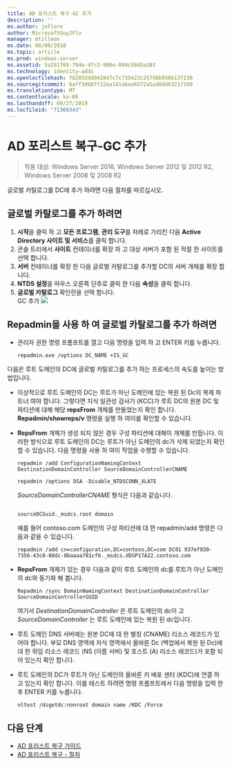 ```yaml
---
title: AD 포리스트 복구-GC 추가
description: ''
ms.author: joflore
author: MicrosoftGuyJFlo
manager: mtillman
ms.date: 08/09/2018
ms.topic: article
ms.prod: windows-server
ms.assetid: 5a291f65-794e-4fc3-996e-094c5845a383
ms.technology: identity-adds
ms.openlocfilehash: f82033dd042847c7c735423c25756b936b137230
ms.sourcegitcommit: 6aff3d88ff22ea141a6ea6572a5ad8dd6321f199
ms.translationtype: MT
ms.contentlocale: ko-KR
ms.lasthandoff: 09/27/2019
ms.locfileid: "71369343"
---
```

# <a name="ad-forest-recovery---adding-the-gc"></a>AD 포리스트 복구-GC 추가

>적용 대상: Windows Server 2016, Windows Server 2012 및 2012 R2, Windows Server 2008 및 2008 R2

글로벌 카탈로그를 DC에 추가 하려면 다음 절차를 따르십시오.  
  
## <a name="to-add-the-global-catalog"></a>글로벌 카탈로그를 추가 하려면  
  
1. **시작**을 클릭 하 고 **모든 프로그램**, **관리 도구**를 차례로 가리킨 다음 **Active Directory 사이트 및 서비스**를 클릭 합니다.  
2. 콘솔 트리에서 **사이트** 컨테이너를 확장 하 고 대상 서버가 포함 된 적절 한 사이트를 선택 합니다.  
3. **서버** 컨테이너를 확장 한 다음 글로벌 카탈로그를 추가할 DC의 서버 개체를 확장 합니다.  
4. **NTDS 설정**을 마우스 오른쪽 단추로 클릭 한 다음 **속성**을 클릭 합니다.  
5. **글로벌 카탈로그** 확인란을 선택 합니다.  
GC 추가 ![](media/AD-Forest-Recovery-Add-GC/addgc1.png)

## <a name="to-add-the-global-catalog-using-repadmin"></a>Repadmin을 사용 하 여 글로벌 카탈로그를 추가 하려면  

- 관리자 권한 명령 프롬프트를 열고 다음 명령을 입력 하 고 ENTER 키를 누릅니다.  

   ```  
   repadmin.exe /options DC_NAME +IS_GC  
   ```  

다음은 루트 도메인의 DC에 글로벌 카탈로그를 추가 하는 프로세스의 속도를 높이는 방법입니다.  

- 이상적으로 루트 도메인의 DC는 루트가 아닌 도메인에 있는 복원 된 Dc의 복제 파트너 여야 합니다. 그렇다면 지식 일관성 검사기 (KCC)가 루트 DC의 원본 DC 및 파티션에 대해 해당 **repsFrom** 개체를 만들었는지 확인 합니다. **Repadmin/showreps/v** 명령을 실행 하 여이를 확인할 수 있습니다. 

- **RepsFrom** 개체가 생성 되지 않은 경우 구성 파티션에 대해이 개체를 만듭니다. 이러한 방식으로 루트 도메인의 DC는 루트가 아닌 도메인의 dc가 삭제 되었는지 확인할 수 있습니다. 다음 명령을 사용 하 여이 작업을 수행할 수 있습니다.  

   ```
   repadmin /add ConfigurationNamingContext DestinationDomainController SourceDomainControllerCNAME  
   ```

   ```
   repadmin /options DSA -Disable_NTDSCONN_XLATE  
   ```

   *SourceDomainControllerCNAME* 형식은 다음과 같습니다.  

   ```
  
   sourceDCGuid._msdcs.root domain  
   ```

   예를 들어 contoso.com 도메인의 구성 파티션에 대 한 repadmin/add 명령은 다음과 같을 수 있습니다.  

   ```
   repadmin /add cn=configuration,DC=contoso,DC=com DC01 937ef930-7356-43c8-88dc-8baaaa781cf6._msdcs.dDSP17A22.contoso.com  
   ```

- **RepsFrom** 개체가 있는 경우 다음과 같이 루트 도메인의 dc를 루트가 아닌 도메인의 dc와 동기화 해 봅니다.  

   ```
   Repadmin /sync DomainNamingContext DestinationDomainController SourceDomainControllerGUID  
   ```

   여기서 *DestinationDomainController* 은 루트 도메인의 dc이 고 *SourceDomainController* 는 루트 도메인에 있는 복원 된 dc입니다. 

- 루트 도메인 DNS 서버에는 원본 DC에 대 한 별칭 (CNAME) 리소스 레코드가 있어야 합니다. 부모 DNS 영역에 자식 영역에서 올바른 Dc (백업에서 복원 된 Dc)에 대 한 위임 리소스 레코드 (NS (이름 서버) 및 호스트 (A) 리소스 레코드)가 포함 되어 있는지 확인 합니다. 
- 루트 도메인의 DC가 루트가 아닌 도메인의 올바른 키 배포 센터 (KDC)에 연결 하 고 있는지 확인 합니다. 이를 테스트 하려면 명령 프롬프트에서 다음 명령을 입력 한 후 ENTER 키를 누릅니다.  

   ```
   nltest /dsgetdc:nonroot domain name /KDC /Force  
   ```

## <a name="next-steps"></a>다음 단계

- [AD 포리스트 복구 가이드](AD-Forest-Recovery-Guide.md)
- [AD 포리스트 복구 - 절차](AD-Forest-Recovery-Procedures.md)  
